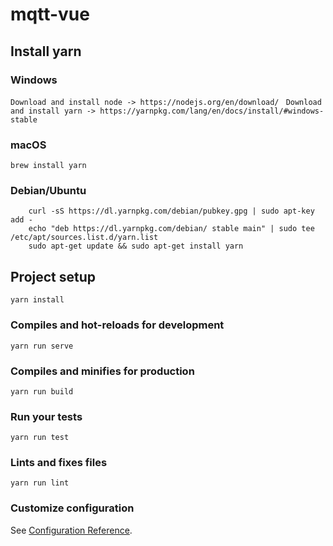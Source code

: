 # mqtt-vue
## Install yarn
 ### Windows
  ```Download and install node -> https://nodejs.org/en/download/ ```
  ``` Download and install yarn -> https://yarnpkg.com/lang/en/docs/install/#windows-stable ```
 
 ### macOS
  ``` brew install yarn ```
 
 ### Debian/Ubuntu
  ``` 
      curl -sS https://dl.yarnpkg.com/debian/pubkey.gpg | sudo apt-key add -
      echo "deb https://dl.yarnpkg.com/debian/ stable main" | sudo tee /etc/apt/sources.list.d/yarn.list
      sudo apt-get update && sudo apt-get install yarn
  ```

## Project setup
```
yarn install
```

### Compiles and hot-reloads for development
```
yarn run serve
```

### Compiles and minifies for production
```
yarn run build
```

### Run your tests
```
yarn run test
```

### Lints and fixes files
```
yarn run lint
```

### Customize configuration
See [Configuration Reference](https://cli.vuejs.org/config/).
